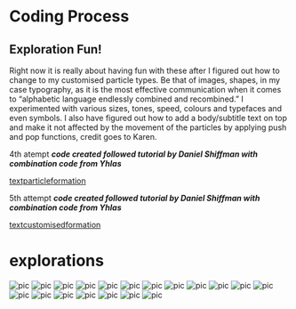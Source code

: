 # Coding Process

## Exploration Fun!

Right now it is really about having fun with these after I figured out how to change to my customised particle types. Be that of images, shapes, in my case typography, as it is the most effective communication when it comes to “alphabetic language endlessly combined and recombined.” I experimented with various sizes, tones, speed, colours and typefaces and even symbols. I also have figured out how to add a body/subtitle text on top and make it not affected by the movement of the particles by applying push and pop functions, credit goes to Karen.

4th atempt
***code created followed tutorial by Daniel Shiffman with combination code from Yhlas***

[textparticleformation](https://wwsiyang.github.io/CODEWORD/SKO/Week_10/Textparticle_transformtext)

5th attempt
***code created followed tutorial by Daniel Shiffman with combination code from Yhlas***

[textcustomisedformation](https://wwsiyang.github.io/CODEWORD/SKO/Week_10/Textparticle_customised_formation)

# explorations
![pic](https://wwsiyang.github.io/CODEWORD/SKO/Week_10/1.png)
![pic](https://wwsiyang.github.io/CODEWORD/SKO/Week_10/2.png)
![pic](https://wwsiyang.github.io/CODEWORD/SKO/Week_10/3.png)
![pic](https://wwsiyang.github.io/CODEWORD/SKO/Week_10/4.png)
![pic](https://wwsiyang.github.io/CODEWORD/SKO/Week_10/5.png)
![pic](https://wwsiyang.github.io/CODEWORD/SKO/Week_10/6.png)
![pic](https://wwsiyang.github.io/CODEWORD/SKO/Week_10/7.png)
![pic](https://wwsiyang.github.io/CODEWORD/SKO/Week_10/8.png)
![pic](https://wwsiyang.github.io/CODEWORD/SKO/Week_10/9.png)
![pic](https://wwsiyang.github.io/CODEWORD/SKO/Week_10/10.png)
![pic](https://wwsiyang.github.io/CODEWORD/SKO/Week_10/11.png)
![pic](https://wwsiyang.github.io/CODEWORD/SKO/Week_10/12.png)
![pic](https://wwsiyang.github.io/CODEWORD/SKO/Week_10/13.png)
![pic](https://wwsiyang.github.io/CODEWORD/SKO/Week_10/14.png)
![pic](https://wwsiyang.github.io/CODEWORD/SKO/Week_10/15.png)
![pic](https://wwsiyang.github.io/CODEWORD/SKO/Week_10/16.png)
![pic](https://wwsiyang.github.io/CODEWORD/SKO/Week_10/17.png)
![pic](https://wwsiyang.github.io/CODEWORD/SKO/Week_10/18.png)
![pic](https://wwsiyang.github.io/CODEWORD/SKO/Week_10/19.png)
